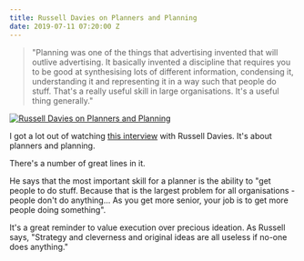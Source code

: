 ```yaml
---
title: Russell Davies on Planners and Planning
date: 2019-07-11 07:20:00 Z
---
```


> "Planning was one of the things that advertising invented that will outlive advertising. It basically invented a discipline that requires you to be good at synthesising lots of different information, condensing it, understanding it and representing it in a way such that people do stuff. That's a really useful skill in large organisations. It's a useful thing generally."

[![Russell Davies on Planners and Planning](/uploads/Screenshot%202019-07-12%20at%2020.15.16.png)
](https://vimeo.com/99675815)

I got a lot out of watching [this interview](https://vimeo.com/99675815) with Russell Davies. It's about planners and planning.

There's a number of great lines in it. 

He says that the most important skill for a planner is the ability to "get people to do stuff. Because that is the largest problem for all organisations - people don't do anything... As you get more senior, your job is to get more people doing something".

It's a great reminder to value execution over precious ideation. As Russell says, "Strategy and cleverness and original ideas are all useless if no-one does anything."
